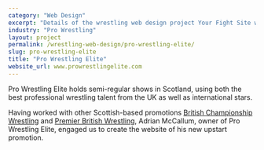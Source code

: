 ```yaml
---
category: "Web Design"
excerpt: "Details of the wrestling web design project Your Fight Site worked on with Pro Wrestling Elite."
industry: "Pro Wrestling"
layout: project
permalink: /wrestling-web-design/pro-wrestling-elite/
slug: pro-wrestling-elite
title: "Pro Wrestling Elite"
website_url: www.prowrestlingelite.com
---
```

<p>Pro Wrestling Elite holds semi-regular shows in Scotland, using both the best professional wrestling talent from the UK as well as international stars.</p>
<p>Having worked with other Scottish-based promotions <a href="/wrestling-web-design/british-championship-wrestling/">British Championship Wrestling</a> and <a href="/wrestling-web-design/premier-british-wrestling">Premier British Wrestling</a>, Adrian McCallum, owner of Pro Wrestling Elite, engaged us to create the website of his new upstart promotion.</p>

